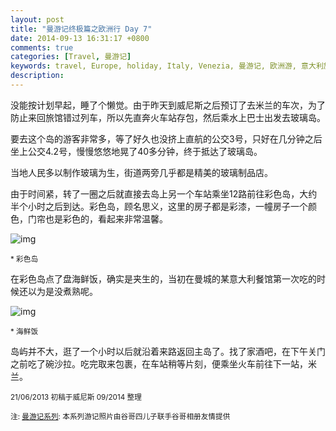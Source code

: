 ```yaml
---
layout: post
title: "曼游记终极篇之欧洲行 Day 7"
date: 2014-09-13 16:31:17 +0800
comments: true
categories: [Travel, 曼游记]
keywords: travel, Europe, holiday, Italy, Venezia, 曼游记, 欧洲游, 意大利旅游, 自由行, 威尼斯
description: 
---
```

没能按计划早起，睡了个懒觉。由于昨天到威尼斯之后预订了去米兰的车次，为了防止来回旅馆错过列车，所以先直奔火车站存包，然后乘水上巴士出发去玻璃岛。

要去这个岛的游客非常多，等了好久也没挤上直航的公交3号，只好在几分钟之后坐上公交4.2号，慢慢悠悠地晃了40多分钟，终于抵达了玻璃岛。

当地人民多以制作玻璃为生，街道两旁几乎都是精美的玻璃制品店。

由于时间紧，转了一圈之后就直接去岛上另一个车站乘坐12路前往彩色岛，大约半个小时之后到达。彩色岛，顾名思义，这里的房子都是彩漆，一幢房子一个颜色，门帘也是彩色的，看起来非常温馨。

<!-- more -->

![img][img1]

<sub>* 彩色岛</sub>

在彩色岛点了盘海鲜饭，确实是夹生的，当初在曼城的某意大利餐馆第一次吃的时候还以为是没煮熟呢。

![img][img2]

<sub>* 海鲜饭</sub>

岛屿并不大，逛了一个小时以后就沿着来路返回主岛了。找了家酒吧，在下午关门之前吃了碗沙拉。吃完取来包裹，在车站稍等片刻，便乘坐火车前往下一站，米兰。

<sub>21/06/2013 初稿于威尼斯 09/2014 整理 </sub>

<sub>注: [曼游记系列](/blog/categories/man-you-ji/): 本系列游记照片由谷哥四儿子联手谷哥相册友情提供 </sub>

[img1]: https://lh4.googleusercontent.com/-1hdSzW-AgW4/Uv9r0vihrlI/AAAAAAAAAdw/yXAkNWVNM6o/w400


[img2]: https://lh4.googleusercontent.com/-rbN2rKEzM0w/Uv9rwLTNf6I/AAAAAAAAAdg/egg9xdMEJxA/w400

